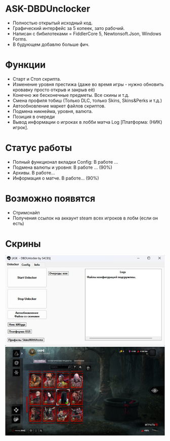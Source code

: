 # ASK-DBDUnclocker
- Полностью открытый исходный код.
- Графический интерфейс за 5 копеек, зато рабочий.
- Написан с бибилотеками = FiddlerCore 5, Newtonsoft.Json, Windows Forms.
- В будующем добавлю больше фич.
# Функции
- Старт и Стоп скрипта.
- Изменение уровня престижа (даже во время игры - нужно обновить кровавку просто открыв и закрыв её)
- Конечно же бесконечные предметы. Все скины и т.д.
- Смена профиля тобиш (Только DLC, только Skins, Skins&Perks и т.д.)
- Автообновление маркет файлов скриптов.
- Подмена никнейма, уровня, валюта.
- Позиция в очереди
- Вывод информации о игроках в лобби матча Log [Платформа: (НИК) игрок].
# Статус работы
- Полный функционал вкладки Config: В работе ...
- Подмена валюты и уровня: В работе ... (90%)
- Архивы. В работе...
- Информация о матче. В работе... (90%)
# Возможно появятся
- Стримснайп
- Получения ссылок на аккаунт steam всех игроков в лобм (если он есть)
# Скрины
![image1](/images/window.jpg?raw=true "Окно программы")
![image2](/images/work.jpg?raw=true "Работа программы")
